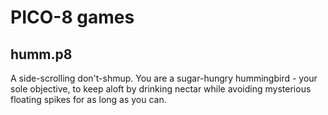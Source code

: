 # PICO-8 games

## humm.p8

A side-scrolling don't-shmup. You are a sugar-hungry hummingbird - your sole objective, to keep aloft by drinking nectar while avoiding mysterious floating spikes for as long as you can.
